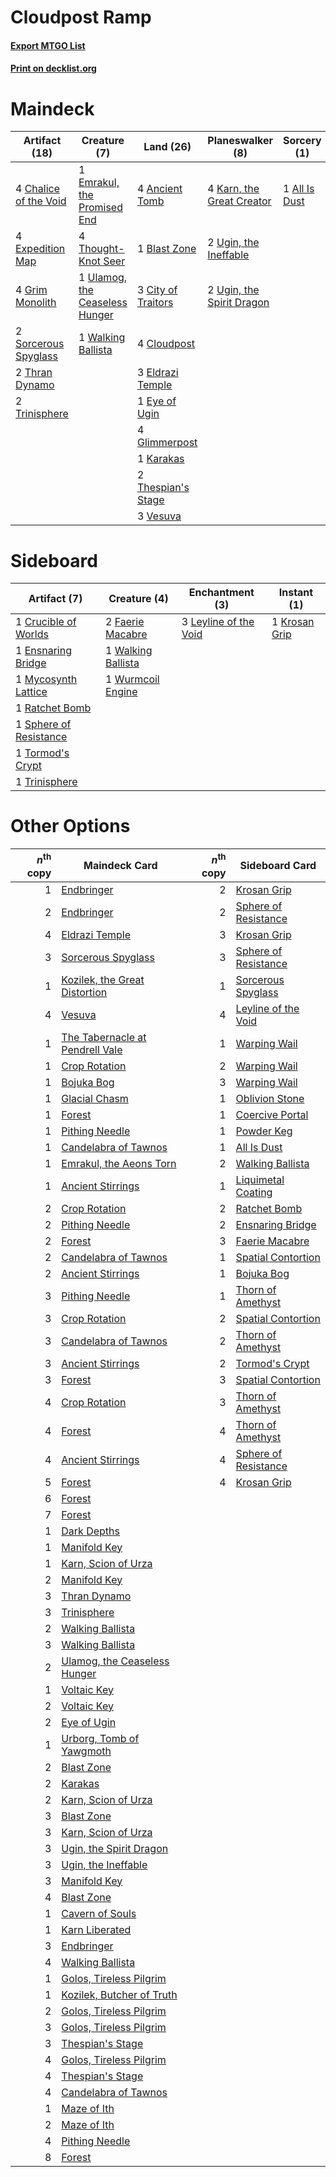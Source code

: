 # Cloudpost Ramp

#### [Export MTGO List](../collection/Cloudpost%20Ramp/Cloudpost%20Ramp.txt)
#### [Print on decklist.org](http://decklist.org/?deckmain=1%09All%20Is%20Dust%0A4%09Ancient%20Tomb%0A1%09Blast%20Zone%0A4%09Chalice%20of%20the%20Void%0A3%09City%20of%20Traitors%0A4%09Cloudpost%0A3%09Eldrazi%20Temple%0A1%09Emrakul,%20the%20Promised%20End%0A4%09Expedition%20Map%0A1%09Eye%20of%20Ugin%0A4%09Glimmerpost%0A4%09Grim%20Monolith%0A1%09Karakas%0A4%09Karn,%20the%20Great%20Creator%0A2%09Sorcerous%20Spyglass%0A2%09Thespian's%20Stage%0A4%09Thought-Knot%20Seer%0A2%09Thran%20Dynamo%0A2%09Trinisphere%0A2%09Ugin,%20the%20Ineffable%0A2%09Ugin,%20the%20Spirit%20Dragon%0A1%09Ulamog,%20the%20Ceaseless%20Hunger%0A3%09Vesuva%0A1%09Walking%20Ballista&deckside=1%09Crucible%20of%20Worlds%0A1%09Ensnaring%20Bridge%0A2%09Faerie%20Macabre%0A1%09Krosan%20Grip%0A3%09Leyline%20of%20the%20Void%0A1%09Mycosynth%20Lattice%0A1%09Ratchet%20Bomb%0A1%09Sphere%20of%20Resistance%0A1%09Tormod's%20Crypt%0A1%09Trinisphere%0A1%09Walking%20Ballista%0A1%09Wurmcoil%20Engine)
# Maindeck

|                                         Artifact (18)                                          |                                              Creature (7)                                               |                                          Land (26)                                          |                                          Planeswalker (8)                                          |                                      Sorcery (1)                                       |
|------------------------------------------------------------------------------------------------|---------------------------------------------------------------------------------------------------------|---------------------------------------------------------------------------------------------|----------------------------------------------------------------------------------------------------|----------------------------------------------------------------------------------------|
|4 [Chalice of the Void](http://gatherer.wizards.com/Pages/Card/Details.aspx?multiverseid=442211)|1 [Emrakul, the Promised End](http://gatherer.wizards.com/Pages/Card/Details.aspx?multiverseid=414295)   |4 [Ancient Tomb](http://gatherer.wizards.com/Pages/Card/Details.aspx?multiverseid=409567)    |4 [Karn, the Great Creator](http://gatherer.wizards.com/Pages/Card/Details.aspx?multiverseid=460928)|1 [All Is Dust](http://gatherer.wizards.com/Pages/Card/Details.aspx?multiverseid=397750)|
|4 [Expedition Map](http://gatherer.wizards.com/Pages/Card/Details.aspx?multiverseid=397742)     |4 [Thought-Knot Seer](http://gatherer.wizards.com/Pages/Card/Details.aspx?multiverseid=407519)           |1 [Blast Zone](http://gatherer.wizards.com/Pages/Card/Details.aspx?multiverseid=461171)      |2 [Ugin, the Ineffable](http://gatherer.wizards.com/Pages/Card/Details.aspx?multiverseid=460929)    |                                                                                        |
|4 [Grim Monolith](http://gatherer.wizards.com/Pages/Card/Details.aspx?multiverseid=12626)       |1 [Ulamog, the Ceaseless Hunger](http://gatherer.wizards.com/Pages/Card/Details.aspx?multiverseid=402079)|3 [City of Traitors](http://gatherer.wizards.com/Pages/Card/Details.aspx?multiverseid=6168)  |2 [Ugin, the Spirit Dragon](http://gatherer.wizards.com/Pages/Card/Details.aspx?multiverseid=391948)|                                                                                        |
|2 [Sorcerous Spyglass](http://gatherer.wizards.com/Pages/Card/Details.aspx?multiverseid=435407) |1 [Walking Ballista](http://gatherer.wizards.com/Pages/Card/Details.aspx?multiverseid=423848)            |4 [Cloudpost](http://gatherer.wizards.com/Pages/Card/Details.aspx?multiverseid=49050)        |                                                                                                    |                                                                                        |
|2 [Thran Dynamo](http://gatherer.wizards.com/Pages/Card/Details.aspx?multiverseid=220506)       |                                                                                                         |3 [Eldrazi Temple](http://gatherer.wizards.com/Pages/Card/Details.aspx?multiverseid=401710)  |                                                                                                    |                                                                                        |
|2 [Trinisphere](http://gatherer.wizards.com/Pages/Card/Details.aspx?multiverseid=43545)         |                                                                                                         |1 [Eye of Ugin](http://gatherer.wizards.com/Pages/Card/Details.aspx?multiverseid=409569)     |                                                                                                    |                                                                                        |
|                                                                                                |                                                                                                         |4 [Glimmerpost](http://gatherer.wizards.com/Pages/Card/Details.aspx?multiverseid=209043)     |                                                                                                    |                                                                                        |
|                                                                                                |                                                                                                         |1 [Karakas](http://gatherer.wizards.com/Pages/Card/Details.aspx?multiverseid=413782)         |                                                                                                    |                                                                                        |
|                                                                                                |                                                                                                         |2 [Thespian's Stage](http://gatherer.wizards.com/Pages/Card/Details.aspx?multiverseid=366353)|                                                                                                    |                                                                                        |
|                                                                                                |                                                                                                         |3 [Vesuva](http://gatherer.wizards.com/Pages/Card/Details.aspx?multiverseid=113543)          |                                                                                                    |                                                                                        |


# Sideboard

|                                         Artifact (7)                                          |                                        Creature (4)                                         |                                        Enchantment (3)                                         |                                      Instant (1)                                       |
|-----------------------------------------------------------------------------------------------|---------------------------------------------------------------------------------------------|------------------------------------------------------------------------------------------------|----------------------------------------------------------------------------------------|
|1 [Crucible of Worlds](http://gatherer.wizards.com/Pages/Card/Details.aspx?multiverseid=129480)|2 [Faerie Macabre](http://gatherer.wizards.com/Pages/Card/Details.aspx?multiverseid=201822)  |3 [Leyline of the Void](http://gatherer.wizards.com/Pages/Card/Details.aspx?multiverseid=107682)|1 [Krosan Grip](http://gatherer.wizards.com/Pages/Card/Details.aspx?multiverseid=376394)|
|1 [Ensnaring Bridge](http://gatherer.wizards.com/Pages/Card/Details.aspx?multiverseid=15866)   |1 [Walking Ballista](http://gatherer.wizards.com/Pages/Card/Details.aspx?multiverseid=423848)|                                                                                                |                                                                                        |
|1 [Mycosynth Lattice](http://gatherer.wizards.com/Pages/Card/Details.aspx?multiverseid=446209) |1 [Wurmcoil Engine](http://gatherer.wizards.com/Pages/Card/Details.aspx?multiverseid=389756) |                                                                                                |                                                                                        |
|1 [Ratchet Bomb](http://gatherer.wizards.com/Pages/Card/Details.aspx?multiverseid=370623)      |                                                                                             |                                                                                                |                                                                                        |
|1 [Sphere of Resistance](http://gatherer.wizards.com/Pages/Card/Details.aspx?multiverseid=6160)|                                                                                             |                                                                                                |                                                                                        |
|1 [Tormod's Crypt](http://gatherer.wizards.com/Pages/Card/Details.aspx?multiverseid=389723)    |                                                                                             |                                                                                                |                                                                                        |
|1 [Trinisphere](http://gatherer.wizards.com/Pages/Card/Details.aspx?multiverseid=43545)        |                                                                                             |                                                                                                |                                                                                        |


# Other Options

|*n*<sup>th</sup> copy|                                             Maindeck Card                                              |*n*<sup>th</sup> copy|                                        Sideboard Card                                        |
|--------------------:|--------------------------------------------------------------------------------------------------------|--------------------:|----------------------------------------------------------------------------------------------|
|                    1|[Endbringer](http://gatherer.wizards.com/Pages/Card/Details.aspx?multiverseid=407513)                   |                    2|[Krosan Grip](http://gatherer.wizards.com/Pages/Card/Details.aspx?multiverseid=376394)        |
|                    2|[Endbringer](http://gatherer.wizards.com/Pages/Card/Details.aspx?multiverseid=407513)                   |                    2|[Sphere of Resistance](http://gatherer.wizards.com/Pages/Card/Details.aspx?multiverseid=6160) |
|                    4|[Eldrazi Temple](http://gatherer.wizards.com/Pages/Card/Details.aspx?multiverseid=401710)               |                    3|[Krosan Grip](http://gatherer.wizards.com/Pages/Card/Details.aspx?multiverseid=376394)        |
|                    3|[Sorcerous Spyglass](http://gatherer.wizards.com/Pages/Card/Details.aspx?multiverseid=435407)           |                    3|[Sphere of Resistance](http://gatherer.wizards.com/Pages/Card/Details.aspx?multiverseid=6160) |
|                    1|[Kozilek, the Great Distortion](http://gatherer.wizards.com/Pages/Card/Details.aspx?multiverseid=407514)|                    1|[Sorcerous Spyglass](http://gatherer.wizards.com/Pages/Card/Details.aspx?multiverseid=435407) |
|                    4|[Vesuva](http://gatherer.wizards.com/Pages/Card/Details.aspx?multiverseid=113543)                       |                    4|[Leyline of the Void](http://gatherer.wizards.com/Pages/Card/Details.aspx?multiverseid=107682)|
|                    1|[The Tabernacle at Pendrell Vale](http://gatherer.wizards.com/Pages/Card/Details.aspx?multiverseid=1690)|                    1|[Warping Wail](http://gatherer.wizards.com/Pages/Card/Details.aspx?multiverseid=407522)       |
|                    1|[Crop Rotation](http://gatherer.wizards.com/Pages/Card/Details.aspx?multiverseid=417430)                |                    2|[Warping Wail](http://gatherer.wizards.com/Pages/Card/Details.aspx?multiverseid=407522)       |
|                    1|[Bojuka Bog](http://gatherer.wizards.com/Pages/Card/Details.aspx?multiverseid=376269)                   |                    3|[Warping Wail](http://gatherer.wizards.com/Pages/Card/Details.aspx?multiverseid=407522)       |
|                    1|[Glacial Chasm](http://gatherer.wizards.com/Pages/Card/Details.aspx?multiverseid=2752)                  |                    1|[Oblivion Stone](http://gatherer.wizards.com/Pages/Card/Details.aspx?multiverseid=446941)     |
|                    1|[Forest](http://gatherer.wizards.com/Pages/Card/Details.aspx?multiverseid=439860)                       |                    1|[Coercive Portal](http://gatherer.wizards.com/Pages/Card/Details.aspx?multiverseid=382231)    |
|                    1|[Pithing Needle](http://gatherer.wizards.com/Pages/Card/Details.aspx?multiverseid=129526)               |                    1|[Powder Keg](http://gatherer.wizards.com/Pages/Card/Details.aspx?multiverseid=15259)          |
|                    1|[Candelabra of Tawnos](http://gatherer.wizards.com/Pages/Card/Details.aspx?multiverseid=999)            |                    1|[All Is Dust](http://gatherer.wizards.com/Pages/Card/Details.aspx?multiverseid=397750)        |
|                    1|[Emrakul, the Aeons Torn](http://gatherer.wizards.com/Pages/Card/Details.aspx?multiverseid=397905)      |                    2|[Walking Ballista](http://gatherer.wizards.com/Pages/Card/Details.aspx?multiverseid=423848)   |
|                    1|[Ancient Stirrings](http://gatherer.wizards.com/Pages/Card/Details.aspx?multiverseid=442148)            |                    1|[Liquimetal Coating](http://gatherer.wizards.com/Pages/Card/Details.aspx?multiverseid=389578) |
|                    2|[Crop Rotation](http://gatherer.wizards.com/Pages/Card/Details.aspx?multiverseid=417430)                |                    2|[Ratchet Bomb](http://gatherer.wizards.com/Pages/Card/Details.aspx?multiverseid=370623)       |
|                    2|[Pithing Needle](http://gatherer.wizards.com/Pages/Card/Details.aspx?multiverseid=129526)               |                    2|[Ensnaring Bridge](http://gatherer.wizards.com/Pages/Card/Details.aspx?multiverseid=15866)    |
|                    2|[Forest](http://gatherer.wizards.com/Pages/Card/Details.aspx?multiverseid=439860)                       |                    3|[Faerie Macabre](http://gatherer.wizards.com/Pages/Card/Details.aspx?multiverseid=201822)     |
|                    2|[Candelabra of Tawnos](http://gatherer.wizards.com/Pages/Card/Details.aspx?multiverseid=999)            |                    1|[Spatial Contortion](http://gatherer.wizards.com/Pages/Card/Details.aspx?multiverseid=407518) |
|                    2|[Ancient Stirrings](http://gatherer.wizards.com/Pages/Card/Details.aspx?multiverseid=442148)            |                    1|[Bojuka Bog](http://gatherer.wizards.com/Pages/Card/Details.aspx?multiverseid=376269)         |
|                    3|[Pithing Needle](http://gatherer.wizards.com/Pages/Card/Details.aspx?multiverseid=129526)               |                    1|[Thorn of Amethyst](http://gatherer.wizards.com/Pages/Card/Details.aspx?multiverseid=140166)  |
|                    3|[Crop Rotation](http://gatherer.wizards.com/Pages/Card/Details.aspx?multiverseid=417430)                |                    2|[Spatial Contortion](http://gatherer.wizards.com/Pages/Card/Details.aspx?multiverseid=407518) |
|                    3|[Candelabra of Tawnos](http://gatherer.wizards.com/Pages/Card/Details.aspx?multiverseid=999)            |                    2|[Thorn of Amethyst](http://gatherer.wizards.com/Pages/Card/Details.aspx?multiverseid=140166)  |
|                    3|[Ancient Stirrings](http://gatherer.wizards.com/Pages/Card/Details.aspx?multiverseid=442148)            |                    2|[Tormod's Crypt](http://gatherer.wizards.com/Pages/Card/Details.aspx?multiverseid=389723)     |
|                    3|[Forest](http://gatherer.wizards.com/Pages/Card/Details.aspx?multiverseid=439860)                       |                    3|[Spatial Contortion](http://gatherer.wizards.com/Pages/Card/Details.aspx?multiverseid=407518) |
|                    4|[Crop Rotation](http://gatherer.wizards.com/Pages/Card/Details.aspx?multiverseid=417430)                |                    3|[Thorn of Amethyst](http://gatherer.wizards.com/Pages/Card/Details.aspx?multiverseid=140166)  |
|                    4|[Forest](http://gatherer.wizards.com/Pages/Card/Details.aspx?multiverseid=439860)                       |                    4|[Thorn of Amethyst](http://gatherer.wizards.com/Pages/Card/Details.aspx?multiverseid=140166)  |
|                    4|[Ancient Stirrings](http://gatherer.wizards.com/Pages/Card/Details.aspx?multiverseid=442148)            |                    4|[Sphere of Resistance](http://gatherer.wizards.com/Pages/Card/Details.aspx?multiverseid=6160) |
|                    5|[Forest](http://gatherer.wizards.com/Pages/Card/Details.aspx?multiverseid=439860)                       |                    4|[Krosan Grip](http://gatherer.wizards.com/Pages/Card/Details.aspx?multiverseid=376394)        |
|                    6|[Forest](http://gatherer.wizards.com/Pages/Card/Details.aspx?multiverseid=439860)                       |                     |                                                                                              |
|                    7|[Forest](http://gatherer.wizards.com/Pages/Card/Details.aspx?multiverseid=439860)                       |                     |                                                                                              |
|                    1|[Dark Depths](http://gatherer.wizards.com/Pages/Card/Details.aspx?multiverseid=121155)                  |                     |                                                                                              |
|                    1|[Manifold Key](http://gatherer.wizards.com/Pages/Card/Details.aspx?multiverseid=466984)                 |                     |                                                                                              |
|                    1|[Karn, Scion of Urza](http://gatherer.wizards.com/Pages/Card/Details.aspx?multiverseid=442889)          |                     |                                                                                              |
|                    2|[Manifold Key](http://gatherer.wizards.com/Pages/Card/Details.aspx?multiverseid=466984)                 |                     |                                                                                              |
|                    3|[Thran Dynamo](http://gatherer.wizards.com/Pages/Card/Details.aspx?multiverseid=220506)                 |                     |                                                                                              |
|                    3|[Trinisphere](http://gatherer.wizards.com/Pages/Card/Details.aspx?multiverseid=43545)                   |                     |                                                                                              |
|                    2|[Walking Ballista](http://gatherer.wizards.com/Pages/Card/Details.aspx?multiverseid=423848)             |                     |                                                                                              |
|                    3|[Walking Ballista](http://gatherer.wizards.com/Pages/Card/Details.aspx?multiverseid=423848)             |                     |                                                                                              |
|                    2|[Ulamog, the Ceaseless Hunger](http://gatherer.wizards.com/Pages/Card/Details.aspx?multiverseid=402079) |                     |                                                                                              |
|                    1|[Voltaic Key](http://gatherer.wizards.com/Pages/Card/Details.aspx?multiverseid=207889)                  |                     |                                                                                              |
|                    2|[Voltaic Key](http://gatherer.wizards.com/Pages/Card/Details.aspx?multiverseid=207889)                  |                     |                                                                                              |
|                    2|[Eye of Ugin](http://gatherer.wizards.com/Pages/Card/Details.aspx?multiverseid=409569)                  |                     |                                                                                              |
|                    1|[Urborg, Tomb of Yawgmoth](http://gatherer.wizards.com/Pages/Card/Details.aspx?multiverseid=383425)     |                     |                                                                                              |
|                    2|[Blast Zone](http://gatherer.wizards.com/Pages/Card/Details.aspx?multiverseid=461171)                   |                     |                                                                                              |
|                    2|[Karakas](http://gatherer.wizards.com/Pages/Card/Details.aspx?multiverseid=413782)                      |                     |                                                                                              |
|                    2|[Karn, Scion of Urza](http://gatherer.wizards.com/Pages/Card/Details.aspx?multiverseid=442889)          |                     |                                                                                              |
|                    3|[Blast Zone](http://gatherer.wizards.com/Pages/Card/Details.aspx?multiverseid=461171)                   |                     |                                                                                              |
|                    3|[Karn, Scion of Urza](http://gatherer.wizards.com/Pages/Card/Details.aspx?multiverseid=442889)          |                     |                                                                                              |
|                    3|[Ugin, the Spirit Dragon](http://gatherer.wizards.com/Pages/Card/Details.aspx?multiverseid=391948)      |                     |                                                                                              |
|                    3|[Ugin, the Ineffable](http://gatherer.wizards.com/Pages/Card/Details.aspx?multiverseid=460929)          |                     |                                                                                              |
|                    3|[Manifold Key](http://gatherer.wizards.com/Pages/Card/Details.aspx?multiverseid=466984)                 |                     |                                                                                              |
|                    4|[Blast Zone](http://gatherer.wizards.com/Pages/Card/Details.aspx?multiverseid=461171)                   |                     |                                                                                              |
|                    1|[Cavern of Souls](http://gatherer.wizards.com/Pages/Card/Details.aspx?multiverseid=278058)              |                     |                                                                                              |
|                    1|[Karn Liberated](http://gatherer.wizards.com/Pages/Card/Details.aspx?multiverseid=397828)               |                     |                                                                                              |
|                    3|[Endbringer](http://gatherer.wizards.com/Pages/Card/Details.aspx?multiverseid=407513)                   |                     |                                                                                              |
|                    4|[Walking Ballista](http://gatherer.wizards.com/Pages/Card/Details.aspx?multiverseid=423848)             |                     |                                                                                              |
|                    1|[Golos, Tireless Pilgrim](http://gatherer.wizards.com/Pages/Card/Details.aspx?multiverseid=466980)      |                     |                                                                                              |
|                    1|[Kozilek, Butcher of Truth](http://gatherer.wizards.com/Pages/Card/Details.aspx?multiverseid=397668)    |                     |                                                                                              |
|                    2|[Golos, Tireless Pilgrim](http://gatherer.wizards.com/Pages/Card/Details.aspx?multiverseid=466980)      |                     |                                                                                              |
|                    3|[Golos, Tireless Pilgrim](http://gatherer.wizards.com/Pages/Card/Details.aspx?multiverseid=466980)      |                     |                                                                                              |
|                    3|[Thespian's Stage](http://gatherer.wizards.com/Pages/Card/Details.aspx?multiverseid=366353)             |                     |                                                                                              |
|                    4|[Golos, Tireless Pilgrim](http://gatherer.wizards.com/Pages/Card/Details.aspx?multiverseid=466980)      |                     |                                                                                              |
|                    4|[Thespian's Stage](http://gatherer.wizards.com/Pages/Card/Details.aspx?multiverseid=366353)             |                     |                                                                                              |
|                    4|[Candelabra of Tawnos](http://gatherer.wizards.com/Pages/Card/Details.aspx?multiverseid=999)            |                     |                                                                                              |
|                    1|[Maze of Ith](http://gatherer.wizards.com/Pages/Card/Details.aspx?multiverseid=1824)                    |                     |                                                                                              |
|                    2|[Maze of Ith](http://gatherer.wizards.com/Pages/Card/Details.aspx?multiverseid=1824)                    |                     |                                                                                              |
|                    4|[Pithing Needle](http://gatherer.wizards.com/Pages/Card/Details.aspx?multiverseid=129526)               |                     |                                                                                              |
|                    8|[Forest](http://gatherer.wizards.com/Pages/Card/Details.aspx?multiverseid=439860)                       |                     |                                                                                              |

